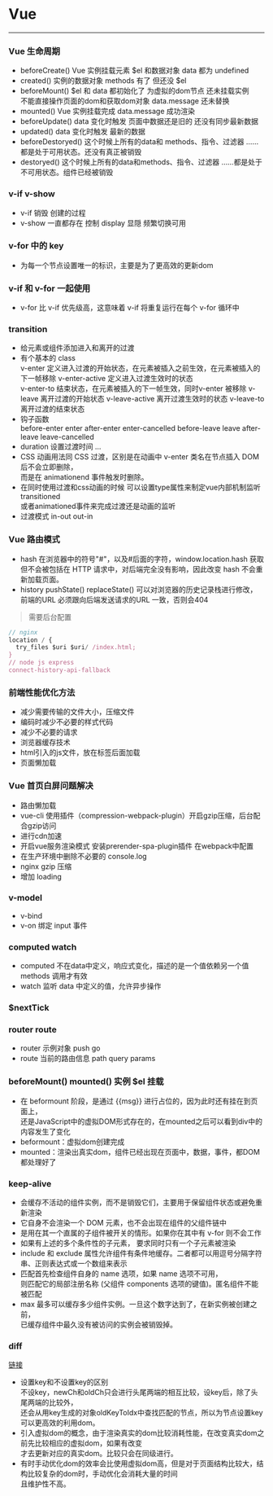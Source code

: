 # Vue
-----
### Vue 生命周期
* beforeCreate() Vue 实例挂载元素 $el 和数据对象 data 都为 undefined
* created() 实例的数据对象 methods 有了  但还没 $el
* beforeMount() $el 和 data 都初始化了 为虚拟的dom节点 还未挂载实例   
  不能直接操作页面的dom和获取dom对象  data.message 还未替换 
* mounted() Vue 实例挂载完成 data.message 成功渲染
* beforeUpdate()  data 变化时触发 页面中数据还是旧的 还没有同步最新数据
* updated() data 变化时触发 最新的数据
* beforeDestoryed() 这个时候上所有的data和 methods、指令、过滤器 ……都是处于可用状态。还没有真正被销毁
* destoryed() 这个时候上所有的data和methods、指令、过滤器 ……都是处于不可用状态。组件已经被销毁

### v-if  v-show
* v-if 销毁 创建的过程 
* v-show 一直都存在  控制 display 显隠   频繁切换可用

### v-for 中的 key
* 为每一个节点设置唯一的标识，主要是为了更高效的更新dom

### v-if 和 v-for 一起使用
* v-for 比 v-if 优先级高，这意味着 v-if 将重复运行在每个 v-for 循环中

### transition 
* 给元素或组件添加进入和离开的过渡
* 有个基本的 class  
  v-enter 定义进入过渡的开始状态，在元素被插入之前生效，在元素被插入的下一帧移除 
  v-enter-active  定义进入过渡生效时的状态  
  v-enter-to 结束状态，在元素被插入的下一帧生效，同时v-enter 被移除
  v-leave 离开过渡的开始状态
  v-leave-active 离开过渡生效时的状态
  v-leave-to 离开过渡的结束状态
* 钩子函数  
  before-enter  enter after-enter enter-cancelled before-leave leave after-leave leave-cancelled
* duration 设置过渡时间 
  <transition :duration="{ enter: 500, leave: 800 }">...</transition>
* CSS 动画用法同 CSS 过渡，区别是在动画中 v-enter 类名在节点插入 DOM 后不会立即删除，  
  而是在 animationend 事件触发时删除。
* 在同时使用过渡和css动画的时候 可以设置type属性来制定vue内部机制监听transitioned  
  或者animationed事件来完成过渡还是动画的监听
* 过渡模式  in-out  out-in

### Vue 路由模式
* hash 在浏览器中的符号"#"，以及#后面的字符，window.location.hash 获取  
  但不会被包括在 HTTP 请求中，对后端完全没有影响，因此改变 hash 不会重新加载页面。
* history pushState() replaceState() 可以对浏览器的历史记录栈进行修改，  
  前端的URL 必须跟向后端发送请求的URL 一致，否则会404  
> 需要后台配置  
```js
// nginx
location / {
  try_files $uri $uri/ /index.html;
}
// node js express
connect-history-api-fallback
```

### 前端性能优化方法
* 减少需要传输的文件大小，压缩文件
* 编码时减少不必要的样式代码
* 减少不必要的请求
* 浏览器缓存技术
* html引入的js文件，放在标签后面加载
* 页面懒加载 

### Vue 首页白屏问题解决
* 路由懒加载
* vue-cli 使用插件（compression-webpack-plugin）开启gzip压缩，后台配合gzip访问
* 进行cdn加速
* 开启vue服务渲染模式 安装prerender-spa-plugin插件 在webpack中配置
* 在生产环境中删除不必要的 console.log
* nginx gzip 压缩 
* 增加 loading 

### v-model
* v-bind 
* v-on 绑定 input 事件

### computed  watch
* computed 不在data中定义，响应式变化，描述的是一个值依赖另一个值  
  methods 调用才有效
* watch 监听 data 中定义的值，允许异步操作

### $nextTick

### router  route
* router 示例对象 push go
* route 当前的路由信息 path query params

### beforeMount() mounted() 实例 $el 挂载
* 在 beformount 阶段，是通过 {{msg}} 进行占位的，因为此时还有挂在到页面上，  
  还是JavaScript中的虚拟DOM形式存在的，在mounted之后可以看到div中的内容发生了变化
* beformount：虚拟dom创建完成
* mounted：渲染出真实dom，组件已经出现在页面中，数据，事件，都DOM都处理好了

### keep-alive
* 会缓存不活动的组件实例，而不是销毁它们，主要用于保留组件状态或避免重新渲染
* 它自身不会渲染一个 DOM 元素，也不会出现在组件的父组件链中
* <keep-alive> 是用在其一个直属的子组件被开关的情形。如果你在其中有 v-for 则不会工作
* 如果有上述的多个条件性的子元素，<keep-alive> 要求同时只有一个子元素被渲染
* include 和 exclude 属性允许组件有条件地缓存。二者都可以用逗号分隔字符串、正则表达式或一个数组来表示
* 匹配首先检查组件自身的 name 选项，如果 name 选项不可用，  
  则匹配它的局部注册名称 (父组件 components 选项的键值)。匿名组件不能被匹配
* max 最多可以缓存多少组件实例。一旦这个数字达到了，在新实例被创建之前，  
  已缓存组件中最久没有被访问的实例会被销毁掉。

### diff 
[链接](https://segmentfault.com/a/1190000008782928)
* 设置key和不设置key的区别  
  不设key，newCh和oldCh只会进行头尾两端的相互比较，设key后，除了头尾两端的比较外，  
  还会从用key生成的对象oldKeyToIdx中查找匹配的节点，所以为节点设置key可以更高效的利用dom。
* 引入虚拟dom的概念，由于渲染真实的dom比较消耗性能，在改变真实dom之前先比较相应的虚拟dom，如果有改变  
  才去更新对应的真实dom。比较只会在同级进行。
* 有时手动优化dom的效率会比使用虚拟dom高，但是对于页面结构比较大，结构比较复杂的dom时，手动优化会消耗大量的时间  
  且维护性不高。